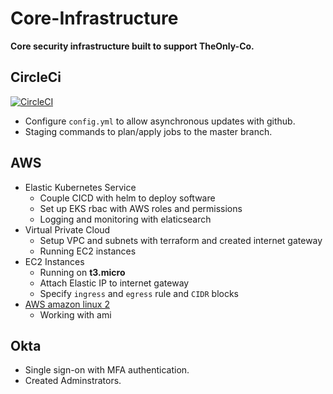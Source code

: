 # Core-Infrastructure
  **Core security infrastructure built to support TheOnly-Co.** 

## CircleCi

[![CircleCI](https://circleci.com/gh/TheOnly-Co/core-infrastructure.svg?style=shield)](https://circleci.com/gh/TheOnly-Co/core-infrastructure)
 - Configure `config.yml` to allow asynchronous updates with github.
 - Staging commands to plan/apply jobs to the master branch.

## AWS
 - Elastic Kubernetes Service
    - Couple CICD with helm to deploy software
    - Set up EKS rbac with AWS roles and permissions
    - Logging and monitoring with elaticsearch     
 - Virtual Private Cloud
   - Setup VPC and subnets with terraform and created internet gateway
   - Running EC2 instances
 - EC2 Instances
   - Running on **t3.micro**
   - Attach Elastic IP to internet gateway
   - Specify `ingress` and `egress` rule and `CIDR` blocks
 - [AWS amazon linux 2](https://aws.amazon.com/amazon-linux-2/)
   - Working with ami

## Okta

 - Single sign-on with MFA authentication.
 - Created Adminstrators.

